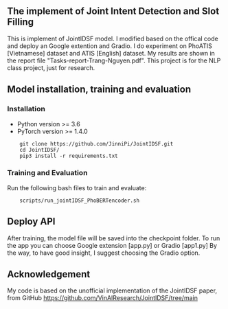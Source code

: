 ## The implement of Joint Intent Detection and Slot Filling
This is implement of JointIDSF model. I modified based on the offical code and deploy an Google extention and Gradio.
I do experiment on PhoATIS [Vietnamese] dataset and ATIS [English] dataset. My results are shown in the report file "Tasks-report-Trang-Nguyen.pdf". This project is for the NLP class project, just for research. 

## Model installation, training and evaluation

### Installation
- Python version >= 3.6
- PyTorch version >= 1.4.0

```
    git clone https://github.com/JinniPi/JointIDSF.git
    cd JointIDSF/
    pip3 install -r requirements.txt
```

### Training and Evaluation
Run the following bash files to train and evaluate:
```
    scripts/run_jointIDSF_PhoBERTencoder.sh
```

## Deploy API

After training, the model file will be saved into the checkpoint folder. To run the app you can choose Google extension [app.py] or Gradio [app1.py] By the way, to have good insight, I suggest choosing the Gradio option.

## Acknowledgement

My code is based on the unofficial implementation of the JointIDSF paper, from GitHub https://github.com/VinAIResearch/JointIDSF/tree/main

